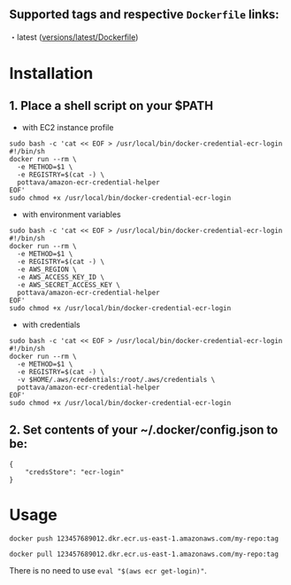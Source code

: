 ## Supported tags and respective `Dockerfile` links:

・latest ([versions/latest/Dockerfile](https://github.com/pottava/dockerized-ecr-credential-helper/blob/master/versions/latest/Dockerfile))

# Installation

## 1. Place a shell script on your $PATH

* with EC2 instance profile  

```
sudo bash -c 'cat << EOF > /usr/local/bin/docker-credential-ecr-login
#!/bin/sh
docker run --rm \
  -e METHOD=$1 \
  -e REGISTRY=$(cat -) \
  pottava/amazon-ecr-credential-helper
EOF'
sudo chmod +x /usr/local/bin/docker-credential-ecr-login
```

* with environment variables  

```
sudo bash -c 'cat << EOF > /usr/local/bin/docker-credential-ecr-login
#!/bin/sh
docker run --rm \
  -e METHOD=$1 \
  -e REGISTRY=$(cat -) \
  -e AWS_REGION \
  -e AWS_ACCESS_KEY_ID \
  -e AWS_SECRET_ACCESS_KEY \
  pottava/amazon-ecr-credential-helper
EOF'
sudo chmod +x /usr/local/bin/docker-credential-ecr-login
```

* with credentials  

```
sudo bash -c 'cat << EOF > /usr/local/bin/docker-credential-ecr-login
#!/bin/sh
docker run --rm \
  -e METHOD=$1 \
  -e REGISTRY=$(cat -) \
  -v $HOME/.aws/credentials:/root/.aws/credentials \
  pottava/amazon-ecr-credential-helper
EOF'
sudo chmod +x /usr/local/bin/docker-credential-ecr-login
```

## 2. Set contents of your ~/.docker/config.json to be:

```
{
    "credsStore": "ecr-login"
}
```

# Usage

`docker push 123457689012.dkr.ecr.us-east-1.amazonaws.com/my-repo:tag`

`docker pull 123457689012.dkr.ecr.us-east-1.amazonaws.com/my-repo:tag`

There is no need to use `eval "$(aws ecr get-login)"`.

